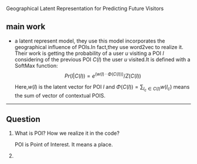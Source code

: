 Geographical Latent Representation for Predicting Future Visitors

## main work ##

- a latent represent model, they use this model incorporates the geographical influence of POIs.In fact,they use word2vec to realize it. Their work is getting the probability of a user $u$ visiting a POI $l$ considering of the previous POI $C(l)$ the user $u$ visited.It is defined with a SoftMax function:$$Pr(l|C(l)) = e^{(w(l)\cdot\Phi(C(l)) )}/Z(C(l))$$

  Here,$w(l)$ is the latent vector for POI $l$ and $\Phi(C(l)) = \sum_{l_{c}\in C(l)}w(l_{c})$ means the sum of vector of contextual POIS.

  

---

## Question ##

1. What is POI? How we realize it in the code?

   POI is Point of Interest. It means a place.

2. 

